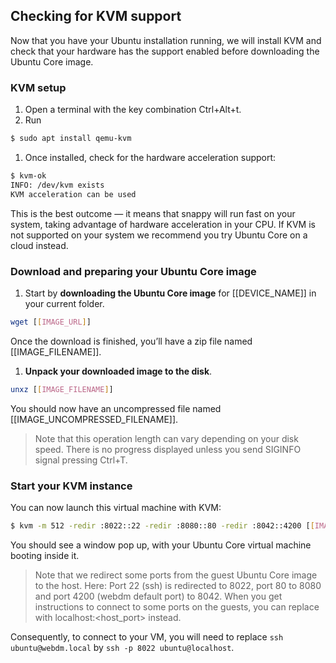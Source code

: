 ## Checking for KVM support

Now that you have your Ubuntu installation running, we will install KVM and check that your hardware has the support
enabled before downloading the Ubuntu Core image.

### KVM setup

1. Open a terminal with the key combination Ctrl+Alt+t.
1. Run
```sh
$ sudo apt install qemu-kvm
```
1. Once installed, check for the hardware acceleration support:
```sh
$ kvm-ok
INFO: /dev/kvm exists
KVM acceleration can be used
```

This is the best outcome — it means that snappy will run fast on your system, taking advantage of hardware acceleration
in your CPU. If KVM is not supported on your system we recommend you try Ubuntu Core on a cloud instead.

### Download and preparing your Ubuntu Core image

1. Start by **downloading the Ubuntu Core image** for [[DEVICE_NAME]] in your current folder.
```sh
wget [[IMAGE_URL]]
```
Once the download is finished, you’ll have a zip file named [[IMAGE_FILENAME]].

1. **Unpack your downloaded image to the disk**.
```sh
unxz [[IMAGE_FILENAME]]
```

You should now have an uncompressed file named [[IMAGE_UNCOMPRESSED_FILENAME]].

 > Note that this operation length can vary depending on your disk speed. There is no progress displayed unless you send SIGINFO signal pressing Ctrl+T.

### Start your KVM instance

You can now launch this virtual machine with KVM:
```sh
$ kvm -m 512 -redir :8022::22 -redir :8080::80 -redir :8042::4200 [[IMAGE_UNCOMPRESSED_FILENAME]]
```

You should see a window pop up, with your Ubuntu Core virtual machine booting inside it.

 > Note that we redirect some ports from the guest Ubuntu Core image to the host. Here:
 > Port 22 (ssh) is redirected to 8022, port 80 to 8080 and port 4200 (webdm default port) to 8042.
 > When you get instructions to connect to some ports on the guests, you can replace with localhost:<host_port> instead.

Consequently, to connect to your VM, you will need to replace ```ssh ubuntu@webdm.local``` by
```ssh -p 8022 ubuntu@localhost```.
